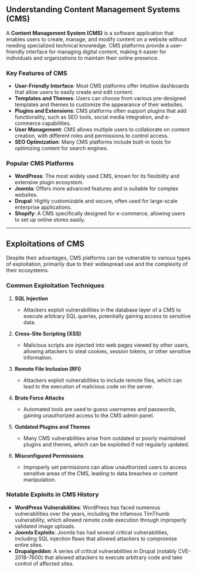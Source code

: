 ## Understanding Content Management Systems (CMS)

A **Content Management System (CMS)** is a software application that enables users to create, manage, and modify content on a website without needing specialized technical knowledge. CMS platforms provide a user-friendly interface for managing digital content, making it easier for individuals and organizations to maintain their online presence.

### Key Features of CMS

- **User-Friendly Interface**: Most CMS platforms offer intuitive dashboards that allow users to easily create and edit content.
- **Templates and Themes**: Users can choose from various pre-designed templates and themes to customize the appearance of their websites.
- **Plugins and Extensions**: CMS platforms often support plugins that add functionality, such as SEO tools, social media integration, and e-commerce capabilities.
- **User Management**: CMS allows multiple users to collaborate on content creation, with different roles and permissions to control access.
- **SEO Optimization**: Many CMS platforms include built-in tools for optimizing content for search engines.

### Popular CMS Platforms

- **WordPress**: The most widely used CMS, known for its flexibility and extensive plugin ecosystem.
- **Joomla**: Offers more advanced features and is suitable for complex websites.
- **Drupal**: Highly customizable and secure, often used for large-scale enterprise applications.
- **Shopify**: A CMS specifically designed for e-commerce, allowing users to set up online stores easily.

---

## Exploitations of CMS

Despite their advantages, CMS platforms can be vulnerable to various types of exploitation, primarily due to their widespread use and the complexity of their ecosystems.

### Common Exploitation Techniques

1. **SQL Injection**
   - Attackers exploit vulnerabilities in the database layer of a CMS to execute arbitrary SQL queries, potentially gaining access to sensitive data.

2. **Cross-Site Scripting (XSS)**
   - Malicious scripts are injected into web pages viewed by other users, allowing attackers to steal cookies, session tokens, or other sensitive information.

3. **Remote File Inclusion (RFI)**
   - Attackers exploit vulnerabilities to include remote files, which can lead to the execution of malicious code on the server.

4. **Brute Force Attacks**
   - Automated tools are used to guess usernames and passwords, gaining unauthorized access to the CMS admin panel.

5. **Outdated Plugins and Themes**
   - Many CMS vulnerabilities arise from outdated or poorly maintained plugins and themes, which can be exploited if not regularly updated.

6. **Misconfigured Permissions**
   - Improperly set permissions can allow unauthorized users to access sensitive areas of the CMS, leading to data breaches or content manipulation.

### Notable Exploits in CMS History

- **WordPress Vulnerabilities**: WordPress has faced numerous vulnerabilities over the years, including the infamous TimThumb vulnerability, which allowed remote code execution through improperly validated image uploads.
- **Joomla Exploits**: Joomla has had several critical vulnerabilities, including SQL injection flaws that allowed attackers to compromise entire sites.
- **Drupalgeddon**: A series of critical vulnerabilities in Drupal (notably CVE-2018-7600) that allowed attackers to execute arbitrary code and take control of affected sites.
